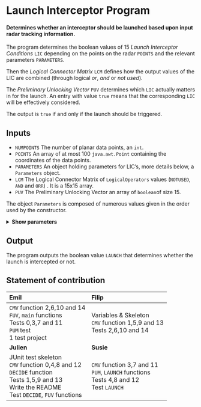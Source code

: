 # Launch Interceptor Program

#### Determines whether an interceptor should be launched based upon input radar tracking information.

The program determines the boolean values of 15 _Launch Interceptor Conditions_ `LIC` depending on the points on the radar `POINTS` and the relevant parameters `PARAMETERS`.

Then the _Logical Connector Matrix_ `LCM` defines how the output values of the LIC are combined (through logical _or_, _and_ or _not used_).

The _Preliminary Unlocking Vector_ `PUV` determines which `LIC` actually matters in for the launch. An entry with value `true` means that the corresponding `LIC` will be effectively considered.

The output is `true` if and only if the launch should be triggered.

## Inputs


* `NUMPOINTS` The number of planar data points, an `int`.
* `POINTS` An array of at most 100 `java.awt.Point` containing the coordinates of the data points.
* `PARAMETERS` An object holding parameters for LIC’s, more details below, a `Parameters` object.
* `LCM` The Logical Connector Matrix of `LogicalOperators` values (`NOTUSED`, `AND` and `ORR`) . It is a 15x15 array.
* `PUV` The Preliminary Unlocking Vector an array of `boolean`of size 15.

The object `Parameters` is composed of numerous values given in the order used by the constructor.
<details>
<summary><b>Show parameters</b></summary>
</br>
<ul>
<li> <code> double LENGTH1 </code> </li>
<li> <code> double RADIUS1 </code> </li>
<li> <code> double EPSILON </code> </li>
<li> <code> double AREA1 </code> </li>
<li> <code> int QPTS </code> </li>
<li> <code> int QUADS </code> </li>
<li> <code> double DIST </code> </li>
<li> <code> int NPTS </code> </li>
<li> <code> int KPTS </code> </li>
<li> <code> int APTS </code> </li>
<li> <code> int BPTS </code> </li>
<li> <code> int CPTS </code> </li>
<li> <code> int DPTS </code> </li>
<li> <code> int EPTS </code> </li>
<li> <code> int FPTS </code> </li>
<li> <code> int GPTS </code> </li>
<li> <code> double LENGTH2 </code> </li>
<li> <code> double RADIUS2 </code> </li>
<li> <code> double AREA2 </code> </li>
</ul>
</details>

## Output

The program outputs the boolean value `LAUNCH` that determines whether the launch is intercepted or not.

## Statement of contribution

|Emil|Filip |
|:--|:--|
| `CMV` function 2,6,10 and 14 <br/> `FUV`, `main` functions <br/>Tests 0,3,7 and 11 <br/> `PUM` test <br/> 1 test project| Variables & Skeleton <br/> `CMV` function 1,5,9 and 13 <br/> Tests 2,6,10 and 14 <br/> |
|**Julien** | **Susie** |
JUnit test skeleton <br/> `CMV` function 0,4,8 and 12 <br/> `DECIDE` function <br/> Tests 1,5,9 and 13 <br/> Write the README <br/> Test `DECIDE`, `FUV` functions <br/>  | `CMV` function 3,7 and 11 <br/> `PUM`, `LAUNCH` functions <br/> Tests 4,8 and 12 <br/>  Test `LAUNCH`
